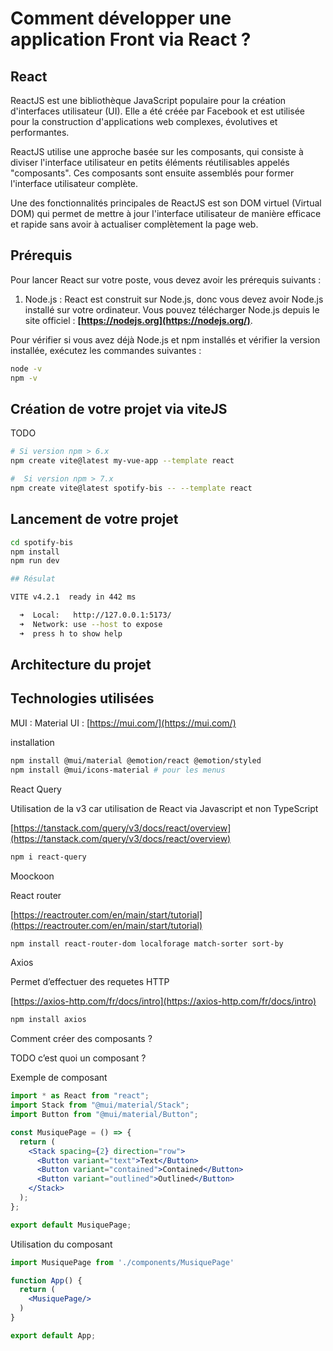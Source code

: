 # Comment développer une application Front via React ?

## React

ReactJS est une bibliothèque JavaScript populaire pour la création d'interfaces utilisateur (UI). Elle a été créée par Facebook et est utilisée pour la construction d'applications web complexes, évolutives et performantes.

ReactJS utilise une approche basée sur les composants, qui consiste à diviser l'interface utilisateur en petits éléments réutilisables appelés "composants". Ces composants sont ensuite assemblés pour former l'interface utilisateur complète.

Une des fonctionnalités principales de ReactJS est son DOM virtuel (Virtual DOM) qui permet de mettre à jour l'interface utilisateur de manière efficace et rapide sans avoir à actualiser complètement la page web.

## Prérequis

Pour lancer React sur votre poste, vous devez avoir les prérequis suivants :

1. Node.js : React est construit sur Node.js, donc vous devez avoir Node.js installé sur votre ordinateur. Vous pouvez télécharger Node.js depuis le site officiel : **[https://nodejs.org](https://nodejs.org/)**.

Pour vérifier si vous avez déjà Node.js et npm installés et vérifier la version installée, exécutez les commandes suivantes :

```bash
node -v
npm -v
```

## Création de votre projet via viteJS

TODO 

```bash
# Si version npm > 6.x
npm create vite@latest my-vue-app --template react

#  Si version npm > 7.x
npm create vite@latest spotify-bis -- --template react
```

## Lancement de votre projet

```bash
cd spotify-bis
npm install
npm run dev

## Résulat 

VITE v4.2.1  ready in 442 ms

  ➜  Local:   http://127.0.0.1:5173/
  ➜  Network: use --host to expose
  ➜  press h to show help
```

## Architecture du projet

## Technologies utilisées

MUI : Material UI : [https://mui.com/](https://mui.com/) 

installation

```bash
npm install @mui/material @emotion/react @emotion/styled
npm install @mui/icons-material # pour les menus
```

React Query 

Utilisation de la v3 car utilisation de React via Javascript et non TypeScript

[https://tanstack.com/query/v3/docs/react/overview](https://tanstack.com/query/v3/docs/react/overview) 

```bash
npm i react-query
```

Moockoon 

React router

[https://reactrouter.com/en/main/start/tutorial](https://reactrouter.com/en/main/start/tutorial) 

```bash
npm install react-router-dom localforage match-sorter sort-by
```

Axios 

Permet d’effectuer des requetes HTTP

[https://axios-http.com/fr/docs/intro](https://axios-http.com/fr/docs/intro)

```bash
npm install axios
```

Comment créer des composants ?

TODO c’est quoi un composant ?

Exemple de composant 

```jsx
import * as React from "react";
import Stack from "@mui/material/Stack";
import Button from "@mui/material/Button";

const MusiquePage = () => {
  return (
    <Stack spacing={2} direction="row">
      <Button variant="text">Text</Button>
      <Button variant="contained">Contained</Button>
      <Button variant="outlined">Outlined</Button>
    </Stack>
  );
};

export default MusiquePage;
```

Utilisation du composant

```jsx
import MusiquePage from './components/MusiquePage'

function App() {
  return (
    <MusiquePage/>
  )
}

export default App;
```